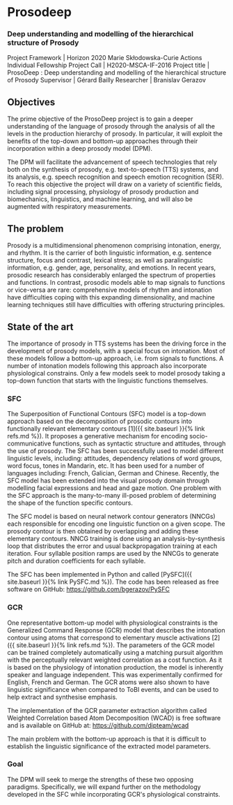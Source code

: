 # Prosodeep
### Deep understanding and modelling of the hierarchical structure of Prosody

Project Framework |	Horizon 2020 Marie Skłodowska-Curie Actions Individual Fellowship
Project Call 	| H2020-MSCA-IF-2016
Project title 	| ProsoDeep : Deep understanding and modelling of the hierarchical structure of Prosody
Supervisor 	| Gérard Bailly
Researcher 	| Brаnislаv Gеrаzоv

## Objectives

The prime objective of the ProsoDeep project is to gain a deeper understanding of the language of prosody through the analysis of all the levels in the production hierarchy of prosody. In particular, it will exploit the benefits of the top-down and bottom-up approaches through their incorporation within a deep prosody model (DPM).

The DPM will facilitate the advancement of speech technologies that rely both on the synthesis of prosody, e.g. text-to-speech (TTS) systems, and its analysis, e.g. speech recognition and speech emotion recognition (SER). To reach this objective the project will draw on a variety of scientific fields, including signal processing, physiology of prosody production and biomechanics, linguistics, and machine learning, and will also be augmented with respiratory measurements.

## The problem

Prosody is a multidimensional phenomenon comprising intonation, energy, and rhythm. It is the carrier of both linguistic information, e.g. sentence structure, focus and contrast, lexical stress; as well as paralinguistic information, e.g. gender, age, personality, and emotions. In recent years, prosodic research has considerably enlarged the spectrum of properties and functions. In contrast, prosodic models able to map signals to functions or vice-versa are rare: comprehensive models of rhythm and intonation have difficulties coping with this expanding dimensionality, and machine learning techniques still have difficulties with offering structuring principles.

## State of the art

The importance of prosody in TTS systems has been the driving force in the development of prosody models, with a special focus on intonation. Most of these models follow a bottom-up approach, i.e. from signals to functions. A number of intonation models following this approach also incorporate physiological constrains. Only a few models seek to model prosody taking a top-down function that starts with the linguistic functions themselves.

### SFC

The Superposition of Functional Contours (SFC) model is a top-down approach based on the decomposition of prosodic contours into functionally relevant elementary contours [1]({{ site.baseurl }}{% link refs.md %}). It proposes a generative mechanism for encoding socio-communicative functions, such as syntactic structure and attitudes, through the use of prosody. The SFC has been successfully used to model different linguistic levels, including: attitudes, dependency relations of word groups, word focus, tones in Mandarin, etc. It has been used for a number of languages including: French, Galician, German and Chinese. Recently, the SFC model has been extended into the visual prosody domain through modelling facial expressions and head and gaze motion. One problem with the SFC approach is the many-to-many ill-posed problem of determining the shape of the function specific contours.

The SFC model is based on neural network contour generators (NNCGs) each responsible for encoding one linguistic function on a given scope. The prosody contour is then obtained by overlapping and adding these elementary contours. NNCG training is done using an analysis-by-synthesis loop that distributes the error and usual backpropagation training at each iteration. Four syllable position ramps are used by the NNCGs to generate pitch and duration coefficients for each syllable.

The SFC has been implemented in Python and called [PySFC]({{ site.baseurl }}{% link PySFC.md %}). The code has been released as free software on GitHub: <https://github.com/bgerazov/PySFC>

### GCR

One representative bottom-up model with physiological constraints is the Generalized Command Response (GCR) model that describes the intonation contour using atoms that correspond to elementary muscle activations [2]({{ site.baseurl }}{% link refs.md %}). The parameters of the GCR model can be trained completely automatically using a matching pursuit algorithm with the perceptually relevant weighted correlation as a cost function. As it is based on the physiology of intonation production, the model is inherently speaker and language independent. This was experimentally confirmed for English, French and German. The GCR atoms were also shown to have linguistic significance when compared to ToBI events, and can be used to help extract and synthesise emphasis.

The implementation of the GCR parameter extraction algorithm called Weighted Correlation based Atom Decomposition (WCAD) is free software and is available on GitHub at: https://github.com/dipteam/wcad

The main problem with the bottom-up approach is that it is difficult to establish the linguistic significance of the extracted model parameters.


### Goal

The DPM will seek to merge the strengths of these two opposing paradigms. Specifically, we will expand further on the methodology developed in the SFC while incorporating GCR's physiological constraints.
